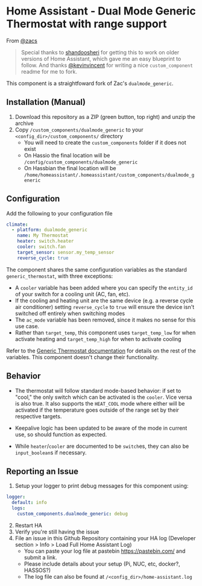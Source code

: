 # Home Assistant - Dual Mode Generic Thermostat with range support

From [@zacs](https://github.com/zacs)
> Special thanks to [shandoosheri](https://community.home-assistant.io/t/heat-cool-generic-thermostat/76443) for getting this to work on older versions of Home Assistant, which gave me an easy blueprint to follow. And thanks [@kevinvincent](https://github.com/kevinvincent) for writing a nice `custom_component` readme for me to fork.

This component is a straightfoward fork of Zac's `dualmode_generic`.

## Installation (Manual)
1. Download this repository as a ZIP (green button, top right) and unzip the archive
2. Copy `/custom_components/dualmode_generic` to your `<config_dir>/custom_components/` directory
   * You will need to create the `custom_components` folder if it does not exist
   * On Hassio the final location will be `/config/custom_components/dualmode_generic`
   * On Hassbian the final location will be `/home/homeassistant/.homeassistant/custom_components/dualmode_generic`

## Configuration
Add the following to your configuration file

```yaml
climate:
  - platform: dualmode_generic
    name: My Thermostat
    heater: switch.heater
    cooler: switch.fan
    target_sensor: sensor.my_temp_sensor
    reverse_cycle: true
```

The component shares the same configuration variables as the standard `generic_thermostat`, with three exceptions:
* A `cooler` variable has been added where you can specify the `entity_id` of your switch for a cooling unit (AC, fan, etc).
* If the cooling and heating unit are the same device (e.g. a reverse cycle air conditioner) setting `reverse_cycle` to `true` will ensure the device isn't switched off entirely when switching modes
* The `ac_mode` variable has been removed, since it makes no sense for this use case.
* Rather than `target_temp`, this component uses `target_temp_low` for when activate heating and `target_temp_high` for when to activate cooling

Refer to the [Generic Thermostat documentation](https://www.home-assistant.io/components/generic_thermostat/) for details on the rest of the variables. This component doesn't change their functionality.

## Behavior

* The thermostat will follow standard mode-based behavior: if set to "cool," the only switch which can be activated is the `cooler`. Vice versa is also true. It also supports the `HEAT_COOL` mode where either will be activated if the temperature goes outside of the range set by their respective targets.

* Keepalive logic has been updated to be aware of the mode in current use, so should function as expected.

* While `heater`/`cooler` are documented to be `switch`es, they can also be `input_boolean`s if necessary.


## Reporting an Issue
1. Setup your logger to print debug messages for this component using:
```yaml
logger:
  default: info
  logs:
    custom_components.dualmode_generic: debug
```
2. Restart HA
3. Verify you're still having the issue
4. File an issue in this Github Repository containing your HA log (Developer section > Info > Load Full Home Assistant Log)
   * You can paste your log file at pastebin https://pastebin.com/ and submit a link.
   * Please include details about your setup (Pi, NUC, etc, docker?, HASSOS?)
   * The log file can also be found at `/<config_dir>/home-assistant.log`

